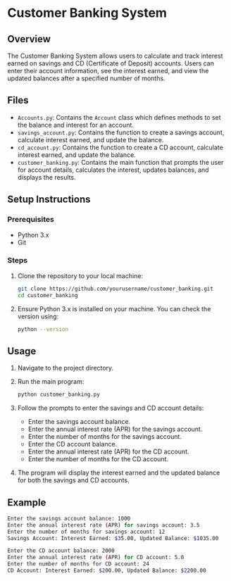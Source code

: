 # Customer Banking System

## Overview

The Customer Banking System allows users to calculate and track interest earned on savings and CD (Certificate of Deposit) accounts. Users can enter their account information, see the interest earned, and view the updated balances after a specified number of months.

## Files

- `Accounts.py`: Contains the `Account` class which defines methods to set the balance and interest for an account.
- `savings_account.py`: Contains the function to create a savings account, calculate interest earned, and update the balance.
- `cd_account.py`: Contains the function to create a CD account, calculate interest earned, and update the balance.
- `customer_banking.py`: Contains the main function that prompts the user for account details, calculates the interest, updates balances, and displays the results.

## Setup Instructions

### Prerequisites

- Python 3.x
- Git

### Steps

1. Clone the repository to your local machine:

    ```sh
    git clone https://github.com/yourusername/customer_banking.git
    cd customer_banking
    ```

2. Ensure Python 3.x is installed on your machine. You can check the version using:

    ```sh
    python --version
    ```

## Usage

1. Navigate to the project directory.

2. Run the main program:

    ```sh
    python customer_banking.py
    ```

3. Follow the prompts to enter the savings and CD account details:

    - Enter the savings account balance.
    - Enter the annual interest rate (APR) for the savings account.
    - Enter the number of months for the savings account.
    - Enter the CD account balance.
    - Enter the annual interest rate (APR) for the CD account.
    - Enter the number of months for the CD account.

4. The program will display the interest earned and the updated balance for both the savings and CD accounts.

## Example

```sh
Enter the savings account balance: 1000
Enter the annual interest rate (APR) for savings account: 3.5
Enter the number of months for savings account: 12
Savings Account: Interest Earned: $35.00, Updated Balance: $1035.00

Enter the CD account balance: 2000
Enter the annual interest rate (APR) for CD account: 5.0
Enter the number of months for CD account: 24
CD Account: Interest Earned: $200.00, Updated Balance: $2200.00

